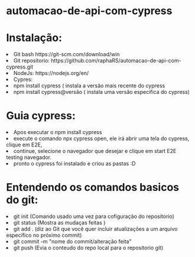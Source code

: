# automacao-de-api-com-cypress

# Instalação:
<li>Git bash https://git-scm.com/download/win</li> 
<li>Git repositorio: https://github.com/raphaRS/automacao-de-api-com-cypress.git</li>
<li>NodeJs: https://nodejs.org/en/</li>
<li>Cypres:</li>
	<li>npm install cypress ( instala a versão mais recente do cypress
	<li>npm install cypress@versão ( instala uma versão especifica do cypress)

# Guia cypress:
 <li>Apos executar o npm install cypress
 <li>execute o comando npx cypress open, ele irá abrir uma tela do cypress, clique em E2E,
 <li>continue, selecione o navegador que desejar e clique em start E2E  testing navegador.
 <li>pronto o cypress foi instalado e criou as pastas :D 

# Entendendo os comandos basicos do git:
<li>git init (Comando usado uma vez para cofiguração do repositorio)
<li>git status (Mostra as mudaças feitas )
<li>git add . (diz ao Git que você quer incluir atualizações a um arquivo específico no próximo commit)
<li>git commit -m "nome do commit/alteração feita"
<li>git push (Evia o conteudo do repo local para o repositorio git)
